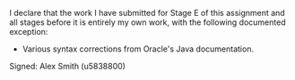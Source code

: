 I declare that the work I have submitted for Stage E of this assignment and all stages before it is entirely my own work, with the
following documented exception:

* Various syntax corrections from Oracle's Java documentation.

Signed: Alex Smith (u5838800)